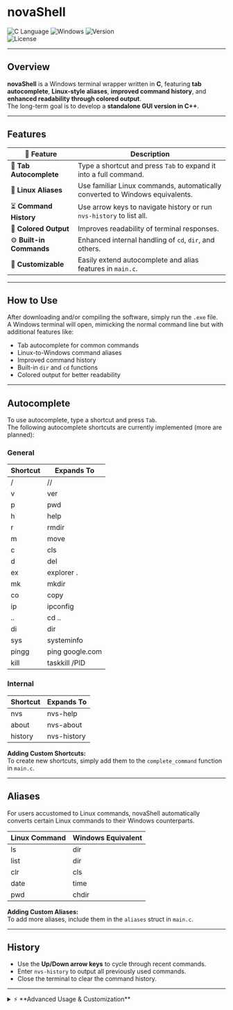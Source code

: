 # novaShell

![C Language](https://img.shields.io/badge/Written_in-C-blue?logo=c) 
![Windows](https://img.shields.io/badge/Platform-Windows-0078D6?logo=windows) 
![Version](https://img.shields.io/badge/Version-1.0-green)  
![License](https://img.shields.io/badge/License-MIT-yellow)

---

## Overview
**novaShell** is a Windows terminal wrapper written in **C**, featuring **tab autocomplete**, **Linux-style aliases**, **improved command history**, and **enhanced readability through colored output**.  
The long-term goal is to develop a **standalone GUI version in C++**.

---

## Features

| 🚀 Feature         | Description                                                                 |
|--------------------|-----------------------------------------------------------------------------|
| 🔹 **Tab Autocomplete** | Type a shortcut and press `Tab` to expand it into a full command.           |
| 🐧 **Linux Aliases**    | Use familiar Linux commands, automatically converted to Windows equivalents.|
| ⏳ **Command History**  | Use arrow keys to navigate history or run `nvs-history` to list all.        |
| 🎨 **Colored Output**   | Improves readability of terminal responses.                                 |
| ⚙️ **Built-in Commands**| Enhanced internal handling of `cd`, `dir`, and others.                      |
| 🧩 **Customizable**     | Easily extend autocomplete and alias features in `main.c`.                  |

---

## How to Use
After downloading and/or compiling the software, simply run the `.exe` file.  
A Windows terminal will open, mimicking the normal command line but with additional features like:
- Tab autocomplete for common commands
- Linux-to-Windows command aliases
- Improved command history
- Built-in `dir` and `cd` functions
- Colored output for better readability

---

## Autocomplete
To use autocomplete, type a shortcut and press `Tab`.  
The following autocomplete shortcuts are currently implemented (more are planned):

### General
| Shortcut | Expands To        |
|----------|-------------------|
| /        | //                |
| v        | ver               |
| p        | pwd               |
| h        | help              |
| r        | rmdir             |
| m        | move              |
| c        | cls               |
| d        | del               |
| ex       | explorer .        |
| mk       | mkdir             |
| co       | copy              |
| ip       | ipconfig          |
| ..       | cd ..             |
| di       | dir               |
| sys      | systeminfo        |
| pingg    | ping google.com   |
| kill     | taskkill /PID     |

### Internal
| Shortcut | Expands To    |
|----------|---------------|
| nvs      | nvs-help      |
| about    | nvs-about     |
| history  | nvs-history   |

**Adding Custom Shortcuts:**  
To create new shortcuts, simply add them to the `complete_command` function in `main.c`.

---

## Aliases
For users accustomed to Linux commands, novaShell automatically converts certain Linux commands to their Windows counterparts.

| Linux Command | Windows Equivalent |
|---------------|--------------------|
| ls            | dir                |
| list          | dir                |
| clr           | cls                |
| date          | time               |
| pwd           | chdir              |

**Adding Custom Aliases:**  
To add more aliases, include them in the `aliases` struct in `main.c`.

---

## History
- Use the **Up/Down arrow keys** to cycle through recent commands.
- Enter `nvs-history` to output all previously used commands.
- Close the terminal to clear the command history.

---

<details>
<summary>⚡ **Advanced Usage & Customization**</summary>

### Adding New Autocomplete Shortcuts
1. Open `main.c`.
2. Locate the `complete_command` function.
3. Add your custom shortcut and expansion mapping.

### Adding New Aliases
1. Open `main.c`.
2. Locate the `aliases` struct.
3. Add your custom Linux-to-Windows alias pair.

---

### Planned Features
- A full **C++ standalone GUI**.
- **Plugin support** for user-defined scripts.
- **Persistent command history** across sessions.
- **Custom color schemes**.

</details>
